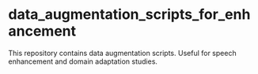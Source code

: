 # data_augmentation_scripts_for_enhancement
This repository contains data augmentation scripts. Useful for speech enhancement and domain adaptation studies. 
